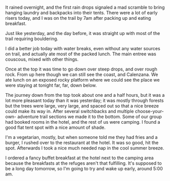 It rained overnight, and the first rain drops signaled a mad scramble to bring hanging laundry and backpacks into their tents. There were a lot of early risers today, and I was on the trail by 7am after packing up and eating breakfast.

Just like yesterday, and the day before, it was straight up with most of the trail requiring bouldering.

I did a better job today with water breaks, even without any water sources on trail, and actually ate most of the packed lunch. The main entree was couscous, mixed with other things.

Once at the top it was time to go down over steep drops, and over rough rock. From up here though we can still see the coast, and Calenzana. We ate lunch on an exposed rocky platform where we could see the place we were staying at tonight far, far, down below.

The journey down from the top took about one and a half hours, but it was a lot more pleasant today than it was yesterday; it was mostly through forests but the trees were large, very large, and spaced out so that a nice breeze could make its way in. After several switchbacks and multiple choose-your-own- adventure trail sections we made it to the bottom. Some of our group had booked rooms in the hotel, and the rest of us were camping. I found a good flat tent spot with a nice amount of shade.

I'm a vegetarian, mostly, but when someone told me they had fries and a burger, I rushed over to the restaurant at the hotel. It was so good, hit the spot. Afterwards I took a nice much needed nap in the cool summer breeze.

I ordered a fancy buffet breakfast at the hotel next to the camping area because the breakfasts at the refuges aren't that fulfilling. It's supposed to be a long day tomorrow, so I'm going to try and wake up early, around 5:00 am.